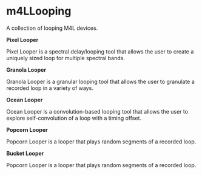 # m4LLooping
A collection of looping M4L devices.

**Pixel Looper**

Pixel Looper is a spectral delay/looping tool that allows the user to create a uniquely sized loop for multiple spectral bands. 

**Granola Looper**

Granola Looper is a granular looping tool that allows the user to granulate a recorded loop in a variety of ways.

**Ocean Looper**

Ocean Looper is a convolution-based looping tool that allows the user to explore self-convolution of a loop with a timing offset.

**Popcorn Looper**

Popcorn Looper is a looper that plays random segments of a recorded loop.

**Bucket Looper**

Popcorn Looper is a looper that plays random segments of a recorded loop.
